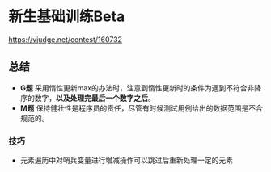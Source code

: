 # 新生基础训练Beta

https://vjudge.net/contest/160732

## 总结

- **G题** 采用惰性更新max的办法时，注意到惰性更新时的条件为遇到不符合非降序的数字，**以及处理完最后一个数字之后**。
- **M题** 保持健壮性是程序员的责任，尽管有时候测试用例给出的数据范围是不合规范的。

### 技巧

- 元素遍历中对哨兵变量进行增减操作可以跳过后重新处理一定的元素
